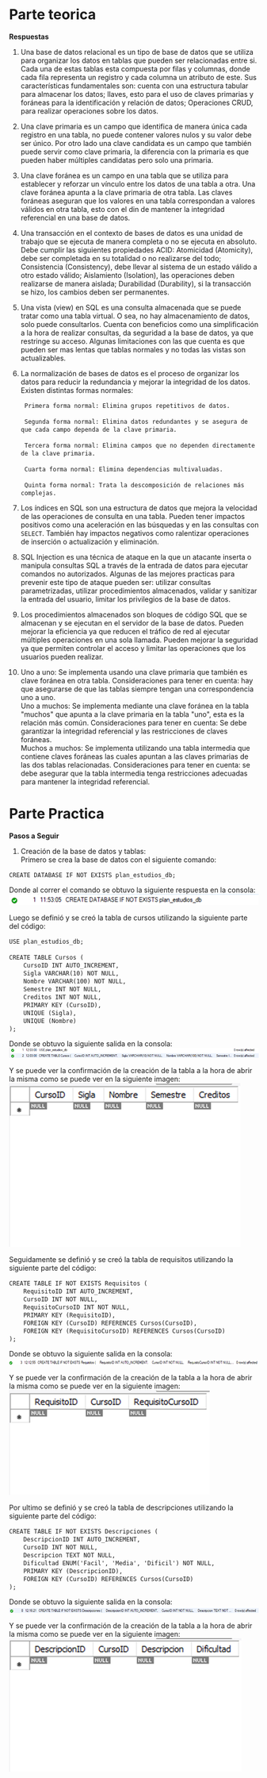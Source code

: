 # Parte teorica
**Respuestas**
  
1. Una base de datos relacional es un tipo de base de datos que se utiliza para organizar los datos en tablas que pueden ser relacionadas entre si. Cada una de estas tablas esta compuesta por filas y columnas, donde cada fila representa un registro y cada columna un atributo de este. Sus características fundamentales son: cuenta con una estructura tabular para almacenar los datos; llaves, esto para el uso de claves primarias y foráneas para la identificación y relación de datos; Operaciones CRUD, para realizar operaciones sobre los datos.
  
2. Una clave primaria es un campo que identifica de manera única cada registro en una tabla, no puede contener valores nulos y su valor debe ser único. Por otro lado una clave candidata es un campo que también puede servir como clave primaria, la diferencia con la primaria es que pueden haber múltiples candidatas pero solo una primaria.
  
3. Una clave foránea es un campo en una tabla que se utiliza para establecer y reforzar un vínculo entre los datos de una tabla a otra. Una clave foránea apunta a la clave primaria de otra tabla. Las claves foráneas aseguran que los valores en una tabla correspondan a valores válidos en otra tabla, esto con el din de mantener la integridad referencial en una base de datos.
  
4. Una transacción en el contexto de bases de datos es una unidad de trabajo que se ejecuta de manera completa o no se ejecuta en absoluto. Debe cumplir las siguientes propiedades ACID: Atomicidad (Atomicity), debe ser completada en su totalidad o no realizarse del todo; Consistencia (Consistency), debe llevar al sistema de un estado válido a otro estado válido; Aislamiento (Isolation), las operaciones deben realizarse de manera aislada; Durabilidad (Durability), si la transacción se hizo, los cambios deben ser permanentes.
  
5. Una vista (view) en SQL es una consulta almacenada que se puede tratar como una tabla virtual. O sea, no hay almacenamiento de datos, solo puede consultarlos. Cuenta con beneficios como una simplificación a la hora de realizar consultas, da seguridad a la base de datos, ya que restringe su acceso. Algunas limitaciones con las que cuenta es que pueden ser mas lentas que tablas normales y no todas las vistas son actualizables.
  
6. La normalización de bases de datos es el proceso de organizar los datos para reducir la redundancia y mejorar la integridad de los datos. Existen distintas formas normales:
  
        Primera forma normal: Elimina grupos repetitivos de datos.
        
        Segunda forma normal: Elimina datos redundantes y se asegura de que cada campo dependa de la clave primaria.
        
        Tercera forma normal: Elimina campos que no dependen directamente de la clave primaria.
        
        Cuarta forma normal: Elimina dependencias multivaluadas.
        
        Quinta forma normal: Trata la descomposición de relaciones más complejas.
  
7. Los índices en SQL son una estructura de datos que mejora la velocidad de las operaciones de consulta en una tabla. Pueden tener impactos positivos como una aceleración en las búsquedas y en las consultas con `SELECT`. También hay impactos negativos como ralentizar operaciones de inserción o actualización y eliminación.
  
8. SQL Injection es una técnica de ataque en la que un atacante inserta o manipula consultas SQL a través de la entrada de datos para ejecutar comandos no autorizados. Algunas de las mejores practicas para prevenir este tipo de ataque pueden ser: utilizar consultas parametrizadas, utilizar procedimientos almacenados, validar y sanitizar la entrada del usuario, limitar los privilegios de la base de datos.
  
9. Los procedimientos almacenados son bloques de código SQL que se almacenan y se ejecutan en el servidor de la base de datos. Pueden mejorar la eficiencia ya que reducen el tráfico de red al ejecutar múltiples operaciones en una sola llamada. Pueden mejorar la seguridad ya que permiten controlar el acceso y limitar las operaciones que los usuarios pueden realizar.
  
10. Uno a uno: Se implementa usando una clave primaria que también es clave foránea en otra tabla. Consideraciones para tener en cuenta: hay que asegurarse de que las tablas siempre tengan una correspondencia uno a uno.  
Uno a muchos: Se implementa mediante una clave foránea en la tabla "muchos" que apunta a la clave primaria en la tabla "uno", esta es la relación más común. Consideraciones para tener en cuenta: Se debe garantizar la integridad referencial y las restricciones de claves foráneas.  
Muchos a muchos: Se implementa utilizando una tabla intermedia que contiene claves foráneas las cuales apuntan a las claves primarias de las dos tablas relacionadas. Consideraciones para tener en cuenta: se debe asegurar que la tabla intermedia tenga restricciones adecuadas para mantener la integridad referencial.  
  
  

# Parte Practica  
**Pasos a Seguir**  
1. Creación de la base de datos y tablas:  
Primero se crea la base de datos con el siguiente comando:  
```
CREATE DATABASE IF NOT EXISTS plan_estudios_db;
```
Donde al correr el comando se obtuvo la siguiente respuesta en la consola:
![Base de datos creada](https://github.com/Danrod0/ie0217/blob/main/Tareas/Tarea6/Imagenes/Basededatoscreada.png)  

Luego se definió y se creó la tabla de cursos utilizando la siguiente parte del código:  

```
USE plan_estudios_db;

CREATE TABLE Cursos (
    CursoID INT AUTO_INCREMENT,
    Sigla VARCHAR(10) NOT NULL,
    Nombre VARCHAR(100) NOT NULL,
    Semestre INT NOT NULL,
    Creditos INT NOT NULL,
    PRIMARY KEY (CursoID),
    UNIQUE (Sigla),
    UNIQUE (Nombre)
);
```
Donde se obtuvo la siguiente salida en la consola:
![Confirmacion de la creacion de la tabla Cursos en la consola](https://github.com/Danrod0/ie0217/blob/main/Tareas/Tarea6/Imagenes/CreacionTablaCursos.png)  

Y se puede ver la confirmación de la creación de la tabla a la hora de abrir la misma como se puede ver en la siguiente imagen:
![Tabla cursos vacia recien creada](https://github.com/Danrod0/ie0217/blob/main/Tareas/Tarea6/Imagenes/CreacionTablaCursos2.png)  

  
Seguidamente se definió y se creó la tabla de requisitos utilizando la siguiente parte del código:  
```
CREATE TABLE IF NOT EXISTS Requisitos (
    RequisitoID INT AUTO_INCREMENT,
    CursoID INT NOT NULL,
    RequisitoCursoID INT NOT NULL,
    PRIMARY KEY (RequisitoID),
    FOREIGN KEY (CursoID) REFERENCES Cursos(CursoID),
    FOREIGN KEY (RequisitoCursoID) REFERENCES Cursos(CursoID)
);
``` 
Donde se obtuvo la siguiente salida en la consola:  
![Confirmacion de la creacion de la tabla Requisito en la consola](https://github.com/Danrod0/ie0217/blob/main/Tareas/Tarea6/Imagenes/CreacionTablaRequisitos.png)  

Y se puede ver la confirmación de la creación de la tabla a la hora de abrir la misma como se puede ver en la siguiente imagen:  
![Tabla Requisito vacia recien creada](https://github.com/Danrod0/ie0217/blob/main/Tareas/Tarea6/Imagenes/CreacionTablaRequisitos2.png)  
  

Por ultimo se definió y se creó la tabla de descripciones utilizando la siguiente parte del código:  
```
CREATE TABLE IF NOT EXISTS Descripciones (
    DescripcionID INT AUTO_INCREMENT,
    CursoID INT NOT NULL,
    Descripcion TEXT NOT NULL,
    Dificultad ENUM('Facil', 'Media', 'Dificil') NOT NULL,
    PRIMARY KEY (DescripcionID),
    FOREIGN KEY (CursoID) REFERENCES Cursos(CursoID)
);
``` 
Donde se obtuvo la siguiente salida en la consola:  
![Confirmacion de la creacion de la tabla Descripciones en la consola](https://github.com/Danrod0/ie0217/blob/main/Tareas/Tarea6/Imagenes/CreacionTablaDescripciones.png)  

Y se puede ver la confirmación de la creación de la tabla a la hora de abrir la misma como se puede ver en la siguiente imagen:  
![Tabla Descripciones vacia recien creada](https://github.com/Danrod0/ie0217/blob/main/Tareas/Tarea6/Imagenes/CreacionTablaDescripciones2.png)  
